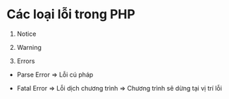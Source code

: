 # Các loại lỗi trong PHP

1. Notice

2. Warning

3. Errors

- Parse Error => Lỗi cú pháp

- Fatal Error => Lỗi dịch chương trình => Chương trình sẽ dừng tại vị trí lỗi
